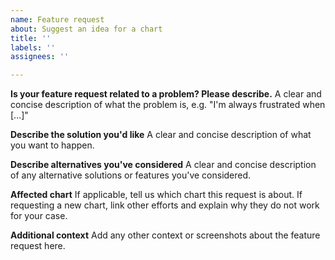 ```yaml
---
name: Feature request
about: Suggest an idea for a chart
title: ''
labels: ''
assignees: ''

---
```

**Is your feature request related to a problem? Please describe.**
A clear and concise description of what the problem is, e.g. "I'm always frustrated when [...]"

**Describe the solution you'd like**
A clear and concise description of what you want to happen.

**Describe alternatives you've considered**
A clear and concise description of any alternative solutions or features you've considered.

**Affected chart**
If applicable, tell us which chart this request is about. If requesting a new chart, link
other efforts and explain why they do not work for your case.

**Additional context**
Add any other context or screenshots about the feature request here.
